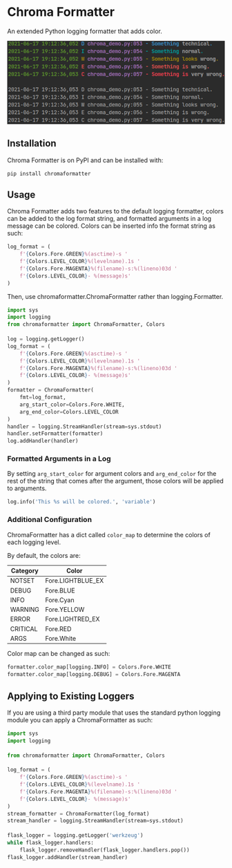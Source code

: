 # Chroma Formatter
An extended Python logging formatter that adds color.

![Demo](docs/chroma_demo.png)

## Installation

Chroma Formatter is on PyPI and can be installed with:

```
pip install chromaformatter
```

## Usage
Chroma Formatter adds two features to the default logging formatter, colors can
be added to the log format string, and formatted arguments in a log message can
be colored. Colors can be inserted info the format string as such:

```python
log_format = (
    f'{Colors.Fore.GREEN}%(asctime)-s '
    f'{Colors.LEVEL_COLOR}%(levelname).1s '
    f'{Colors.Fore.MAGENTA}%(filename)-s:%(lineno)03d '
    f'{Colors.LEVEL_COLOR}- %(message)s'
)
```

Then, use chromaformatter.ChromaFormatter rather than logging.Formatter.

```python
import sys
import logging
from chromaformatter import ChromaFormatter, Colors

log = logging.getLogger()
log_format = (
    f'{Colors.Fore.GREEN}%(asctime)-s '
    f'{Colors.LEVEL_COLOR}%(levelname).1s '
    f'{Colors.Fore.MAGENTA}%(filename)-s:%(lineno)03d '
    f'{Colors.LEVEL_COLOR}- %(message)s'
)
formatter = ChromaFormatter(
    fmt=log_format,
    arg_start_color=Colors.Fore.WHITE,
    arg_end_color=Colors.LEVEL_COLOR
)
handler = logging.StreamHandler(stream=sys.stdout)
handler.setFormatter(formatter)
log.addHandler(handler)
```

### Formatted Arguments in a Log
By setting `arg_start_color` for argument colors and `arg_end_color` for the
rest of the string that comes after the argument, those colors will be applied
to arguments.

```python
log.info('This %s will be colored.', 'variable')
```

### Additional Configuration
ChromaFormatter has a dict called `color_map` to determine the colors of each
logging level.

By default, the colors are:

| Category | Color             |
| -------- | ----------------- |
| NOTSET   | Fore.LIGHTBLUE_EX |
| DEBUG    | Fore.BLUE         |
| INFO     | Fore.Cyan         |
| WARNING  | Fore.YELLOW       |
| ERROR    | Fore.LIGHTRED_EX  |
| CRITICAL | Fore.RED          |
| ARGS     | Fore.White        |

Color map can be changed as such:
```python
formatter.color_map[logging.INFO] = Colors.Fore.WHITE
formatter.color_map[logging.DEBUG] = Colors.Fore.MAGENTA
```

## Applying to Existing Loggers
If you are using a third party module that uses the standard python logging
module you can apply a ChromaFormatter as such:
```python
import sys
import logging

from chromaformatter import ChromaFormatter, Colors

log_format = (
    f'{Colors.Fore.GREEN}%(asctime)-s '
    f'{Colors.LEVEL_COLOR}%(levelname).1s '
    f'{Colors.Fore.MAGENTA}%(filename)-s:%(lineno)03d '
    f'{Colors.LEVEL_COLOR}- %(message)s'
)
stream_formatter = ChromaFormatter(log_format)
stream_handler = logging.StreamHandler(stream=sys.stdout)

flask_logger = logging.getLogger('werkzeug')
while flask_logger.handlers:
    flask_logger.removeHandler(flask_logger.handlers.pop())
flask_logger.addHandler(stream_handler)
```
